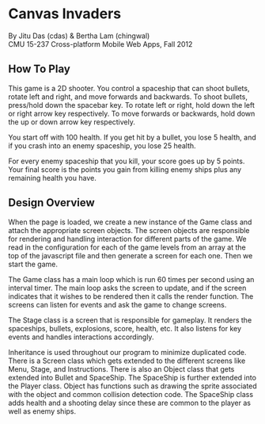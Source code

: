 Canvas Invaders
===============

By Jitu Das (cdas) & Bertha Lam (chingwal)  
CMU 15-237 Cross-platform Mobile Web Apps, Fall 2012

How To Play
-----------

This game is a 2D shooter. You control a spaceship that can shoot bullets,
rotate left and right, and move forwards and backwards. To shoot bullets, 
press/hold down the spacebar key. To rotate left or right, hold down the left
or right arrow key respectively. To move forwards or backwards, hold down the up
or down arrow key respectively.

You start off with 100 health. If you get hit by a bullet, you lose 5 health,
and if you crash into an enemy spaceship, you lose 25 health. 

For every enemy spaceship that you kill, your score goes up by 5 points. Your 
final score is the points you gain from killing enemy ships plus any remaining 
health you have.


Design Overview
---------------

When the page is loaded, we create a new instance of the Game class and attach
the appropriate screen objects. The screen objects are responsible for rendering
and handling interaction for different parts of the game. We read in the
configuration for each of the game levels from an array at the top of the
javascript file and then generate a screen for each one. Then we start the game.

The Game class has a main loop which is run 60 times per second using an
interval timer. The main loop asks the screen to update, and if the screen
indicates that it wishes to be rendered then it calls the render function. The
screens can listen for events and ask the game to change screens.

The Stage class is a screen that is responsible for gameplay. It renders the
spaceships, bullets, explosions, score, health, etc. It also listens for key
events and handles interactions accordingly.

Inheritance is used throughout our program to minimize duplicated code. There is
a Screen class which gets extended to the different screens like Menu, Stage,
and Instructions. There is also an Object class that gets extended into Bullet
and SpaceShip. The SpaceShip is further extended into the Player class. Object
has functions such as drawing the sprite associated with the object and common
collision detection code. The SpaceShip class adds health and a shooting delay
since these are common to the player as well as enemy ships.
